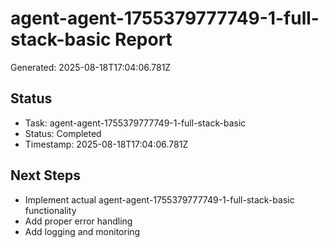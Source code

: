 # agent-agent-1755379777749-1-full-stack-basic Report

Generated: 2025-08-18T17:04:06.781Z

## Status
- Task: agent-agent-1755379777749-1-full-stack-basic
- Status: Completed
- Timestamp: 2025-08-18T17:04:06.781Z

## Next Steps
- Implement actual agent-agent-1755379777749-1-full-stack-basic functionality
- Add proper error handling
- Add logging and monitoring
